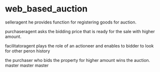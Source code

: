 # web_based_auction
 selleragent
he provides function for registering goods for auction.

 purchaseragent
asks the bidding price that is ready for the sale with higher amount.

facilitatoragent
plays the role of an actioneer and enables to bidder to look for other peron history

the purchaser who bids the property for  higher amount wins the auction.
master
master
 master
